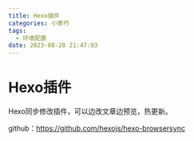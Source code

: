 ```yaml
---
title: Hexo插件
categories: 小寄巧
tags:
  - 环境配置
date: 2023-08-28 21:47:03
---
```

# Hexo插件

Hexo同步修改插件，可以边改文章边预览，热更新。

github：https://github.com/hexojs/hexo-browsersync
